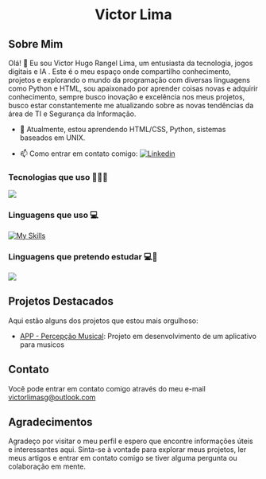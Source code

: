 

<div align="center"><h1>Victor Lima</h1></div>

## Sobre Mim

Olá! 👋 Eu sou Victor Hugo Rangel Lima, um entusiasta da tecnologia, jogos digitais e IA . Este é o meu espaço onde compartilho conhecimento, projetos e explorando o mundo da programação com diversas linguagens como Python e HTML, sou apaixonado por aprender coisas novas e adquirir conhecimento, sempre busco inovação e excelência nos meus projetos, busco estar constantemente me atualizando sobre as novas tendências da área de TI e Segurança da Informação.

- 🌱 Atualmente, estou aprendendo HTML/CSS, Python, sistemas baseados em UNIX.
<!-- 💼 Trabalho como [sua profissão ou ocupação]. -->
- 📫 Como entrar em contato comigo: [![Linkedin](https://img.shields.io/badge/LinkedIn-0077B5?style=for-the-badge&logo=linkedin&logoColor=white)](https://www.linkedin.com/in/victor-hugo-rangel-lima-4a8449289?lipi=urn%3Ali%3Apage%3Ad_flagship3_profile_view_base_contact_details%3BP3TmFILGRkiDKnCpin8OTw%3D%3D)

### Tecnologias que uso 🧑🏻‍💻

<p align="left">
    <img src="https://skillicons.dev/icons?i=git,linux,discord,vscode,django,github" />
  </p>

### Linguagens que uso 💻

[![My Skills](https://skillicons.dev/icons?i=py,html,css&theme=light)](https://skillicons.dev)

### Linguagens que pretendo estudar 💻🌱 

<p align="left">
  <a href="https://skillicons.dev">
    <img src="https://skillicons.dev/icons?i=js,php,mysql,cpp,kotlin,swift,java,csharp" />
  </a>
</p>

## Projetos Destacados

Aqui estão alguns dos projetos que estou mais orgulhoso:

- [APP - Percepção Musical](https://github.com/victorhugorl/percepcao_musical_app): Projeto em desenvolvimento de um aplicativo para musicos


## Contato

Você pode entrar em contato comigo através do meu e-mail victorlimasg@outlook.com

## Agradecimentos

Agradeço por visitar o meu perfil e espero que encontre informações úteis e interessantes aqui. Sinta-se à vontade para explorar meus projetos, ler meus artigos e entrar em contato comigo se tiver alguma pergunta ou colaboração em mente.



